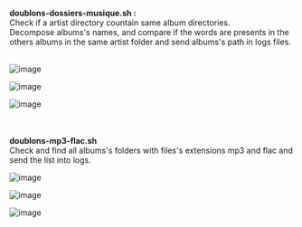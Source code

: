 <b>doublons-dossiers-musique.sh :</b><br>
  Check if a artist directory countain same album directories.<br>
  Decompose albums's names, and compare if the words are presents in the others albums in the same artist folder and send albums's path in logs files.<br>
  <br>
  
![image](https://github.com/u2pitchjami/duplicates_music_directories/assets/149841209/e157d241-3fc2-443c-b936-1db7a4038dc3)

![image](https://github.com/u2pitchjami/duplicates_music_directories/assets/149841209/1e7d8258-2fd9-482b-976f-4907a22ad11e)

![image](https://github.com/u2pitchjami/duplicates_music_directories/assets/149841209/3077e94d-5a4a-46d6-b69b-dd9d8b3a3284)


<br><br>
<b>doublons-mp3-flac.sh</b><br>
  Check and find all albums's folders with files's extensions mp3 and flac and send the list into logs.<br>

  ![image](https://github.com/u2pitchjami/duplicates_music_directories/assets/149841209/50263693-5249-4eca-b07c-352fbfef7363)

  ![image](https://github.com/u2pitchjami/duplicates_music_directories/assets/149841209/19120d73-cc4f-41bb-a09b-aa1e6c8da23a)

  ![image](https://github.com/u2pitchjami/duplicates_music_directories/assets/149841209/b27e03c8-2483-48d5-845d-339ee90f866e)


